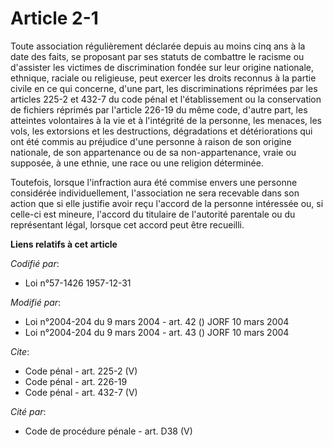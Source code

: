 # Article 2-1

Toute association régulièrement déclarée depuis au moins cinq ans à la date des faits, se proposant par ses statuts de
combattre le racisme ou d'assister les victimes de discrimination fondée sur leur origine nationale, ethnique, raciale ou
religieuse, peut exercer les droits reconnus à la partie civile en ce qui concerne, d'une part, les discriminations réprimées
par les articles 225-2 et 432-7 du code pénal et l'établissement ou la conservation de fichiers réprimés par l'article 226-19
du même code, d'autre part, les atteintes volontaires à la vie et à l'intégrité de la personne, les menaces, les vols, les
extorsions et les destructions, dégradations et détériorations qui ont été commis au préjudice d'une personne à raison de son
origine nationale, de son appartenance ou de sa non-appartenance, vraie ou supposée, à une ethnie, une race ou une religion
déterminée. 

Toutefois, lorsque l'infraction aura été commise envers une personne considérée individuellement, l'association ne sera
recevable dans son action que si elle justifie avoir reçu l'accord de la personne intéressée ou, si celle-ci est mineure,
l'accord du titulaire de l'autorité parentale ou du représentant légal, lorsque cet accord peut être recueilli.

**Liens relatifs à cet article**

_Codifié par_:

  - Loi n°57-1426 1957-12-31

_Modifié par_:

  - Loi n°2004-204 du 9 mars 2004 - art. 42 () JORF 10 mars 2004
  - Loi n°2004-204 du 9 mars 2004 - art. 43 () JORF 10 mars 2004

_Cite_:

  - Code pénal - art. 225-2 (V)
  - Code pénal - art. 226-19
  - Code pénal - art. 432-7 (V)

_Cité par_:

  - Code de procédure pénale - art. D38 (V)
